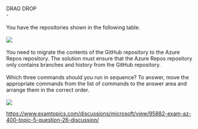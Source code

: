 DRAG DROP<br/> -<br/><br/>You have the repositories shown in the following table.<br/><br/><img src="https://img.examtopics.com/az-400/image15.png"/><br/><br/>You need to migrate the contents of the GitHub repository to the Azure Repos repository. The solution must ensure that the Azure Repos repository only contains branches and history from the GitHub repository.<br/><br/>Which three commands should you run in sequence? To answer, move the appropriate commands from the list of commands to the answer area and arrange them in the correct order.<br/><br/><img src="https://img.examtopics.com/az-400/image16.png"/><p><a href="https://www.examtopics.com/discussions/microsoft/view/95882-exam-az-400-topic-5-question-26-discussion/">https://www.examtopics.com/discussions/microsoft/view/95882-exam-az-400-topic-5-question-26-discussion/</a></p><script src="https://giscus.app/client.js"                    data-repo="azsamples/az204"                    data-repo-id="R_kgDOMRXzDQ"                    data-category="General"                    data-category-id="DIC_kwDOMRXzDc4Cgi27"                    data-mapping="pathname"                    data-strict="0"                    data-reactions-enabled="0"                    data-emit-metadata="0"                    data-input-position="bottom"                    data-theme="preferred_color_scheme"                    data-lang="en"                    crossorigin="anonymous"                    async>                    </script>